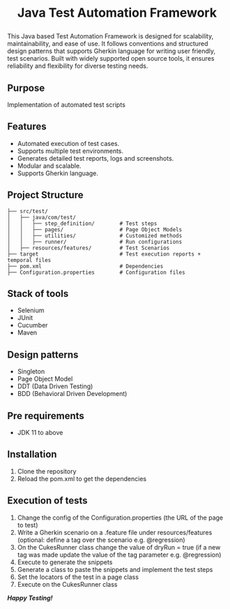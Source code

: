 # <p style="text-align: center;">Java Test Automation Framework</p>
This Java based Test Automation Framework is designed for scalability, maintainability, and ease of use. 
It follows conventions and structured design patterns that supports Gherkin language for writing user friendly, 
test scenarios. Built with widely supported open source tools, it ensures reliability and flexibility 
for diverse testing needs.

## Purpose
Implementation of automated test scripts

## Features
- Automated execution of test cases.
- Supports multiple test environments.
- Generates detailed test reports, logs and screenshots.
- Modular and scalable.
- Supports Gherkin language.

## Project Structure
```plaintext
├── src/test/
│   ├── java/com/test/
│   │   ├── step_definition/        # Test steps
│   │   ├── pages/                  # Page Object Models
│   │   ├── utilities/              # Customized methods
│   │   ├── runner/                 # Run configurations              
│   ├── resources/features/         # Test Scenarios
├── target                          # Test execution reports + temporal files
├── pom.xml                         # Dependencies
├── Configuration.properties        # Configuration files
```
## Stack of tools
- Selenium
- JUnit
- Cucumber
- Maven

## Design patterns
- Singleton
- Page Object Model
- DDT (Data Driven Testing)
- BDD (Behavioral Driven Development)

## Pre requirements
- JDK 11 to above

## Installation
1. Clone the repository
2. Reload the pom.xml to get the dependencies

## Execution of tests
1. Change the config of the Configuration.properties (the URL of the page to test)
2. Write a Gherkin scenario on a .feature file under resources/features (optional: define a tag over the scenario e.g. @regression)
3. On the CukesRunner class change the value of dryRun = true (if a new tag was made update the value of the tag parameter e.g. @regression)
4. Execute to generate the snippets
5. Generate a class to paste the snippets and implement the test steps
6. Set the locators of the test in a page class
7. Execute on the CukesRunner class


***Happy Testing!***